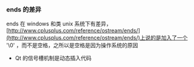 ### ends 的差异
ends 在 windows 和类 unix 系统下有差异，[http://www.cplusplus.com/reference/ostream/ends/](http://www.cplusplus.com/reference/ostream/ends/)上说的是加入了一个 '\0' ，而不是空格，之所以是空格是因为操作系统的原因

* Qt 的信号槽机制是动态插入代码